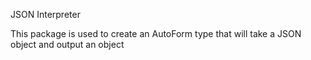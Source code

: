 JSON Interpreter

This package is used to create an AutoForm type that will take a JSON object and output an object